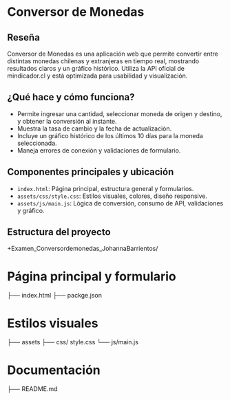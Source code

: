 
# Conversor de Monedas


## Reseña
Conversor de Monedas es una aplicación web que permite convertir entre distintas monedas chilenas y extranjeras en tiempo real, mostrando resultados claros y un gráfico histórico. Utiliza la API oficial de mindicador.cl y está optimizada para usabilidad y visualización.


## ¿Qué hace y cómo funciona?
- Permite ingresar una cantidad, seleccionar moneda de origen y destino, y obtener la conversión al instante.
- Muestra la tasa de cambio y la fecha de actualización.
- Incluye un gráfico histórico de los últimos 10 días para la moneda seleccionada.
- Maneja errores de conexión y validaciones de formulario.


## Componentes principales y ubicación

- `index.html`: Página principal, estructura general y formularios.
- `assets/css/style.css`: Estilos visuales, colores, diseño responsive.
- `assets/js/main.js`: Lógica de conversión, consumo de API, validaciones y gráfico.


## Estructura del proyecto


+Examen_Conversordemonedas_JohannaBarrientos/

 # Página principal y formulario
├── index.html 
├── packge.json


# Estilos visuales
├── assets
├── css/ style.css 
└── js/main.js         

# Documentación
├── README.md               






